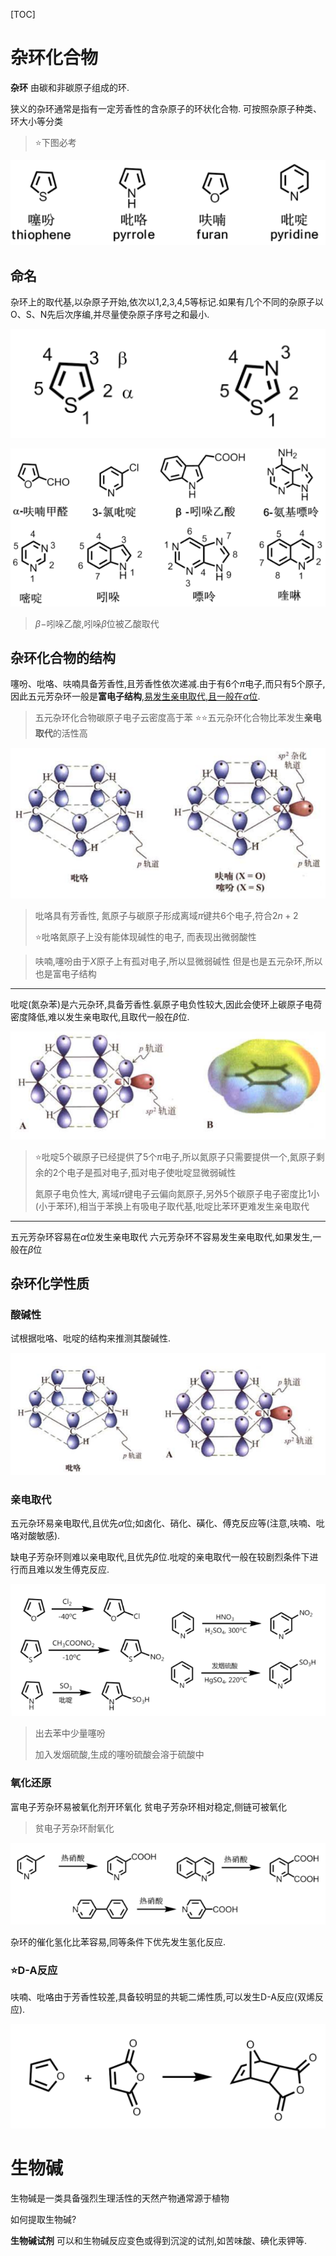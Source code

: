 

[TOC]

# 杂环化合物

**杂环**
由碳和非碳原子组成的环.

狭义的杂环通常是指有一定芳香性的含杂原子的环状化合物.
可按照杂原子种类、环大小等分类

>   :star:下图必考

![image-20210615080335000](image/image-20210615080335000.png)

## 命名

杂环上的取代基,以杂原子开始,依次以1,2,3,4,5等标记.如果有几个不同的杂原子以O、S、N先后次序编,并尽量使杂原子序号之和最小.

![image-20210615080641280](image/image-20210615080641280.png)

![image-20210615080722933](image/image-20210615080722933.png)

>   $\beta-$吲哚乙酸,吲哚$\beta$位被乙酸取代

## 杂环化合物的结构

噻吩、吡咯、呋喃具备芳香性,且芳香性依次递减.由于有$6$个$\pi$电子,而只有$5$个原子,因此五元芳杂环一般是**富电子结构**,<u>易发生亲电取代,且一般在$\alpha$位</u>.

>   五元杂环化合物碳原子电子云密度高于苯
>   :star::star:五元杂环化合物比苯发生**亲电取代**的活性高

![image-20210615080943921](image/image-20210615080943921.png)

>   吡咯具有芳香性, 氮原子与碳原子形成离域$\pi$键共$6$个电子,符合$2n+2$
>
>   :star:吡咯氮原子上没有能体现碱性的电子, 而表现出微弱酸性

>   呋喃,噻吩由于$X$原子上有孤对电子,所以显微弱碱性
>   但是也是五元杂环,所以也是富电子结构

---

吡啶(氮杂苯)是六元杂环,具备芳香性.氨原子电负性较大,因此会使环上碳原子电荷密度降低,难以发生亲电取代,且取代一般在$\beta$位.

![image-20210615081905583](image/image-20210615081905583.png)

>   :star:吡啶$5$个碳原子已经提供了$5$个$\pi$电子,所以氮原子只需要提供一个,氮原子剩余的$2$个电子是孤对电子,孤对电子使吡啶显微弱碱性
>
>   氮原子电负性大, 离域$\pi$键电子云偏向氮原子,另外$5$个碳原子电子密度比$1$小(小于苯环),相当于苯换上有吸电子取代基,吡啶比苯环更难发生亲电取代

---

五元芳杂环容易在$\alpha$位发生亲电取代
六元芳杂环不容易发生亲电取代,如果发生,一般在$\beta$位

## 杂环化学性质

### 酸碱性

试根据吡咯、吡啶的结构来推测其酸碱性.

![image-20210615082651055](image/image-20210615082651055.png)

### 亲电取代

五元杂环易亲电取代,且优先$\alpha$位;如卤化、硝化、磺化、傅克反应等(注意,呋喃、吡咯对酸敏感).

缺电子芳杂环则难以亲电取代,且优先$\beta$位.吡啶的亲电取代一般在较剧烈条件下进行而且难以发生傅克反应.

![image-20210615082817117](image/image-20210615082817117.png)

>   出去苯中少量噻吩
>
>   加入发烟硫酸,生成的噻吩硫酸会溶于硫酸中

### 氧化还原

富电子芳杂环易被氧化剂开环氧化
贫电子芳杂环相对稳定,侧链可被氧化

>   贫电子芳杂环耐氧化

![image-20210615083040422](image/image-20210615083040422.png)

杂环的催化氢化比苯容易,同等条件下优先发生氢化反应.

### :star:D-A反应

呋喃、吡咯由于芳香性较差,具备较明显的共轭二烯性质,可以发生D-A反应(双烯反应).

![image-20210615083232853](image/image-20210615083232853.png)

# 生物碱

生物碱是一类具备强烈生理活性的天然产物通常源于植物

如何提取生物碱?

**生物碱试剂**
	可以和生物碱反应变色或得到沉淀的试剂,如苦味酸、碘化汞钾等.

